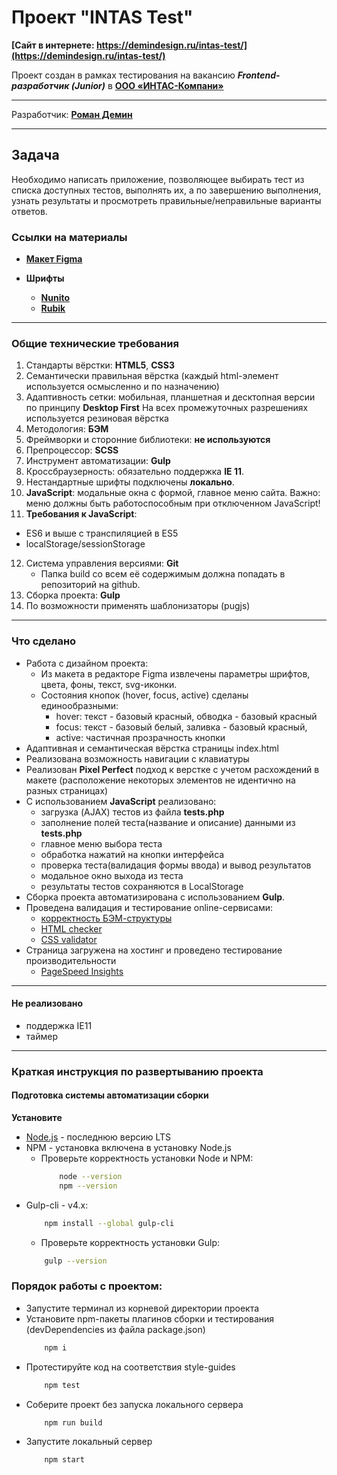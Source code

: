 # Проект "INTAS Test"

**[Сайт в интернете: https://demindesign.ru/intas-test/](https://demindesign.ru/intas-test/)**

Проект создан в рамках тестирования на вакансию ***Frontend-разработчик (Junior)*** в **[ООО «ИНТАС-Компани»](http://intas-company.com/)**


* * *
Разработчик: **[Роман Демин](https://htmlacademy.ru/profile/id219593)**

*** 
## Задача
Необходимо написать приложение, позволяющее выбирать тест из списка доступных тестов, выполнять их, а по завершению выполнения, узнать результаты и просмотреть правильные/неправильные варианты ответов.

### Ссылки на материалы

- **[Макет Figma](https://www.figma.com/file/VEinFefloRRLrI9G50BUFQ/Intas-test?node-id=0%3A1)**

- **Шрифты**
  - **[Nunito](https://fonts.google.com/specimen/Nunito)**
  - **[Rubik](https://fonts.google.com/specimen/Rubik)**

* * *
### Общие технические требования

1. Стандарты вёрстки: **HTML5**, **CSS3**
2. Семантически правильная вёрстка (каждый html-элемент используется осмысленно и по назначению)
3. Адаптивность сетки: мобильная, планшетная и десктопная версии по принципу **Desktop First**
На всех промежуточных разрешениях используется резиновая вёрстка
4. Методология: **БЭМ**
5. Фреймворки и сторонние библиотеки: **не используются**
6. Препроцессор: **SCSS**
7. Инструмент автоматизации: **Gulp**
8. Кроссбраузерность: обязательно поддержка **IE 11**.
9. Нестандартные шрифты подключены **локально**.
10. **JavaScript**: модальные окна с формой, главное меню сайта. Важно: меню должны быть работоспособным при отключенном JavaScript!
11. **Требования к JavaScript**:
  * ES6 и выше с транспиляцией в ES5
  * localStorage/sessionStorage
12. Система управления версиями: **Git**
    * Папка build со всем её содержимым должна попадать в репозиторий на github.
13. Сборка проекта: **Gulp**
14. По возможности применять шаблонизаторы (pugjs)


* * *
### Что сделано

* Работа с дизайном проекта:
  * Из макета в редакторе Figma извлечены параметры шрифтов, цвета, фоны, текст, svg-иконки.
  * Состояния кнопок (hover, focus, active) сделаны единообразными:
    * hover: текст - базовый красный, обводка - базовый красный
    * focus: текст - базовый белый, заливка - базовый красный, 
    * active: частичная прозрачность кнопки
* Адаптивная и семантическая вёрстка страницы index.html
* Реализована возможность навигации с клавиатуры
* Реализован **Pixel Perfect** подход к верстке с учетом расхождений в макете (расположение некоторых элементов не идентично на разных страницах)
* C использованием **JavaScript** реализовано:
  - загрузка (AJAX) тестов из файла **tests.php**
  - заполнение полей теста(название и описание) данными из **tests.php**
  - главное меню выбора теста
  - обработка нажатий на кнопки интерфейса
  - проверка теста(валидация формы ввода) и вывод результатов
  - модальное окно выхода из теста
  - результаты тестов сохраняются в LocalStorage
* Сборка проекта автоматизирована с использованием **Gulp**.
* Проведена валидация и тестирование online-сервисами:
  * [корректность БЭМ-структуры](https://yoksel.github.io/html-tree/)
  * [HTML checker](https://validator.w3.org/nu/)
  * [CSS validator](https://jigsaw.w3.org/css-validator/validator.html.ru)
* Страница загружена на хостинг и проведено тестирование производительности
  * [PageSpeed Insights](https://developers.google.com/speed/pagespeed/insights/)

* * *
#### Не реализовано
  * поддержка IE11
  * таймер

* * *
### Краткая инструкция по развертыванию проекта

#### Подготовка системы автоматизации сборки

**Установите**
  * [Node.js](https://nodejs.org/ru/) - последнюю версию LTS
  * NPM - установка включена в установку Node.js
    * Проверьте корректность установки Node и NPM:
        ```bash
            node --version
            npm --version
        ```
  * Gulp-cli - v4.x: 
    ```bash
        npm install --global gulp-cli
    ```
    * Проверьте корректность установки Gulp:
    ```bash
        gulp --version
    ```

### Порядок работы с проектом:
* Запустите терминал из корневой директории проекта
* Установите npm-пакеты плагинов сборки и тестирования (devDependencies из файла package.json) 
  ```bash
      npm i
  ```
* Протестируйте код на соответствия style-guides
  ```bash 
      npm test
  ```
* Соберите проект без запуска локального сервера
  ```bash
      npm run build
  ```
* Запустите локальный сервер
  ```bash
      npm start
  ```
